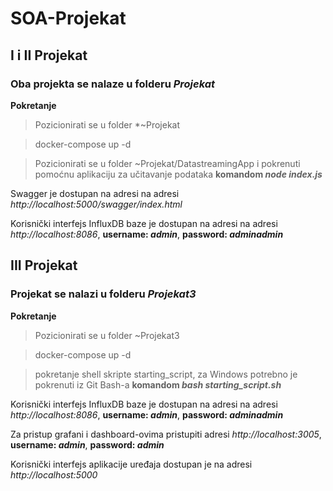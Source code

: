 # SOA-Projekat

## I i II Projekat
### Oba projekta se nalaze u folderu *Projekat*

**Pokretanje**

>Pozicionirati se u folder *~Projekat

>docker-compose up -d

>Pozicionirati se u folder ~Projekat/DatastreamingApp i pokrenuti pomoćnu aplikaciju za učitavanje podataka **komandom _node index.js_**

Swagger je dostupan na adresi na adresi *http://localhost:5000/swagger/index.html*

Korisnički interfejs InfluxDB baze je dostupan na adresi na adresi *http://localhost:8086*, **username: _admin_**, **password: _adminadmin_**




## III Projekat
### Projekat se nalazi u folderu *Projekat3*

**Pokretanje**

>Pozicionirati se u folder ~Projekat3

>docker-compose up -d

>pokretanje shell skripte starting_script, za Windows potrebno je pokrenuti iz Git Bash-a **komandom _bash starting_script.sh_**

Korisnički interfejs InfluxDB baze je dostupan na adresi na adresi *http://localhost:8086*, **username: _admin_**, **password: _adminadmin_**

Za pristup grafani i dashboard-ovima pristupiti adresi *http://localhost:3005*, **username: _admin_**, **password: _admin_**

Korisnički interfejs aplikacije uređaja dostupan je na adresi *http://localhost:5000*




